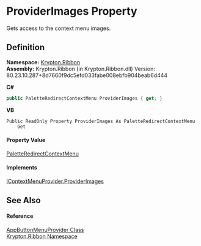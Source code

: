 # ProviderImages Property


Gets access to the context menu images.



## Definition
**Namespace:** <a href="1e9bc734-cff9-e9b8-f013-94cdac669794.md">Krypton.Ribbon</a>  
**Assembly:** Krypton.Ribbon (in Krypton.Ribbon.dll) Version: 80.23.10.287+8d7660f9dc5efd033fabe008ebfb904beab6d444

**C#**
``` C#
public PaletteRedirectContextMenu ProviderImages { get; }
```
**VB**
``` VB
Public ReadOnly Property ProviderImages As PaletteRedirectContextMenu
	Get
```



#### Property Value
<a href="d4f4bee5-0a50-3d75-8329-bd99d595cff0.md">PaletteRedirectContextMenu</a>

#### Implements
<a href="63e4d162-d6a8-eac2-330c-5e82e6f58d8d.md">IContextMenuProvider.ProviderImages</a>  


## See Also


#### Reference
<a href="17a4884e-a2d5-62f8-0e59-bba1d24d36d0.md">AppButtonMenuProvider Class</a>  
<a href="1e9bc734-cff9-e9b8-f013-94cdac669794.md">Krypton.Ribbon Namespace</a>  

